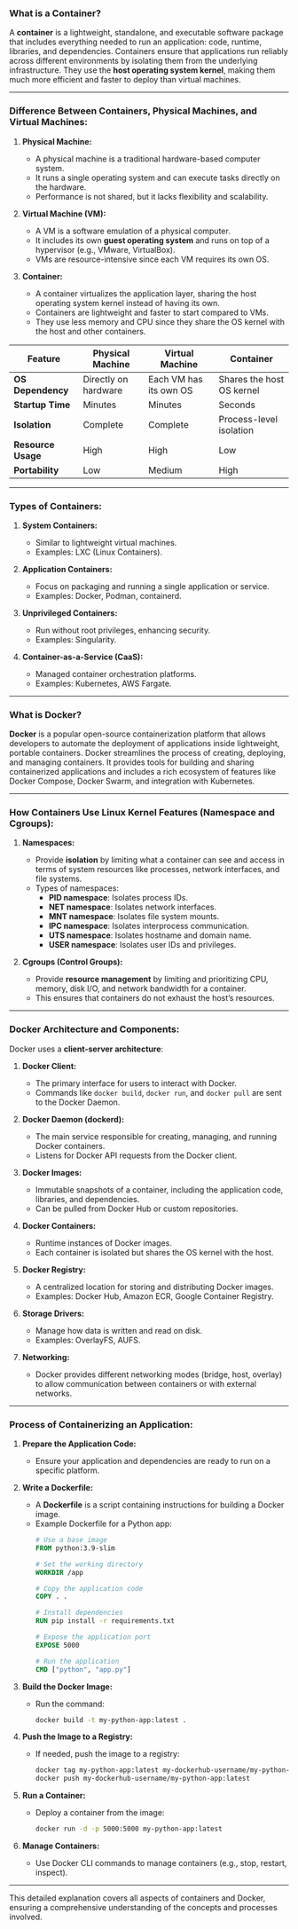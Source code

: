 ### What is a Container?
A **container** is a lightweight, standalone, and executable software package that includes everything needed to run an application: code, runtime, libraries, and dependencies. Containers ensure that applications run reliably across different environments by isolating them from the underlying infrastructure. They use the **host operating system kernel**, making them much more efficient and faster to deploy than virtual machines.

---

### Difference Between Containers, Physical Machines, and Virtual Machines:

1. **Physical Machine:**
   - A physical machine is a traditional hardware-based computer system.
   - It runs a single operating system and can execute tasks directly on the hardware.
   - Performance is not shared, but it lacks flexibility and scalability.

2. **Virtual Machine (VM):**
   - A VM is a software emulation of a physical computer.
   - It includes its own **guest operating system** and runs on top of a hypervisor (e.g., VMware, VirtualBox).
   - VMs are resource-intensive since each VM requires its own OS.

3. **Container:**
   - A container virtualizes the application layer, sharing the host operating system kernel instead of having its own.
   - Containers are lightweight and faster to start compared to VMs.
   - They use less memory and CPU since they share the OS kernel with the host and other containers.

| **Feature**              | **Physical Machine** | **Virtual Machine**    | **Container**             |
|---------------------------|----------------------|-------------------------|---------------------------|
| **OS Dependency**        | Directly on hardware | Each VM has its own OS | Shares the host OS kernel |
| **Startup Time**         | Minutes              | Minutes                | Seconds                   |
| **Isolation**            | Complete             | Complete               | Process-level isolation   |
| **Resource Usage**       | High                 | High                   | Low                       |
| **Portability**          | Low                  | Medium                 | High                      |

---

### Types of Containers:
1. **System Containers:**
   - Similar to lightweight virtual machines.
   - Examples: LXC (Linux Containers).

2. **Application Containers:**
   - Focus on packaging and running a single application or service.
   - Examples: Docker, Podman, containerd.

3. **Unprivileged Containers:**
   - Run without root privileges, enhancing security.
   - Examples: Singularity.

4. **Container-as-a-Service (CaaS):**
   - Managed container orchestration platforms.
   - Examples: Kubernetes, AWS Fargate.

---

### What is Docker?
**Docker** is a popular open-source containerization platform that allows developers to automate the deployment of applications inside lightweight, portable containers. Docker streamlines the process of creating, deploying, and managing containers. It provides tools for building and sharing containerized applications and includes a rich ecosystem of features like Docker Compose, Docker Swarm, and integration with Kubernetes.

---

### How Containers Use Linux Kernel Features (Namespace and Cgroups):
1. **Namespaces:**
   - Provide **isolation** by limiting what a container can see and access in terms of system resources like processes, network interfaces, and file systems.
   - Types of namespaces:
     - **PID namespace**: Isolates process IDs.
     - **NET namespace**: Isolates network interfaces.
     - **MNT namespace**: Isolates file system mounts.
     - **IPC namespace**: Isolates interprocess communication.
     - **UTS namespace**: Isolates hostname and domain name.
     - **USER namespace**: Isolates user IDs and privileges.

2. **Cgroups (Control Groups):**
   - Provide **resource management** by limiting and prioritizing CPU, memory, disk I/O, and network bandwidth for a container.
   - This ensures that containers do not exhaust the host’s resources.

---

### Docker Architecture and Components:

Docker uses a **client-server architecture**:

1. **Docker Client:**
   - The primary interface for users to interact with Docker.
   - Commands like `docker build`, `docker run`, and `docker pull` are sent to the Docker Daemon.

2. **Docker Daemon (dockerd):**
   - The main service responsible for creating, managing, and running Docker containers.
   - Listens for Docker API requests from the Docker client.

3. **Docker Images:**
   - Immutable snapshots of a container, including the application code, libraries, and dependencies.
   - Can be pulled from Docker Hub or custom repositories.

4. **Docker Containers:**
   - Runtime instances of Docker images.
   - Each container is isolated but shares the OS kernel with the host.

5. **Docker Registry:**
   - A centralized location for storing and distributing Docker images.
   - Examples: Docker Hub, Amazon ECR, Google Container Registry.

6. **Storage Drivers:**
   - Manage how data is written and read on disk.
   - Examples: OverlayFS, AUFS.

7. **Networking:**
   - Docker provides different networking modes (bridge, host, overlay) to allow communication between containers or with external networks.

---

### Process of Containerizing an Application:

1. **Prepare the Application Code:**
   - Ensure your application and dependencies are ready to run on a specific platform.

2. **Write a Dockerfile:**
   - A **Dockerfile** is a script containing instructions for building a Docker image.
   - Example Dockerfile for a Python app:
     ```dockerfile
     # Use a base image
     FROM python:3.9-slim

     # Set the working directory
     WORKDIR /app

     # Copy the application code
     COPY . .

     # Install dependencies
     RUN pip install -r requirements.txt

     # Expose the application port
     EXPOSE 5000

     # Run the application
     CMD ["python", "app.py"]
     ```

3. **Build the Docker Image:**
   - Run the command:
     ```bash
     docker build -t my-python-app:latest .
     ```

4. **Push the Image to a Registry:**
   - If needed, push the image to a registry:
     ```bash
     docker tag my-python-app:latest my-dockerhub-username/my-python-app:latest
     docker push my-dockerhub-username/my-python-app:latest
     ```

5. **Run a Container:**
   - Deploy a container from the image:
     ```bash
     docker run -d -p 5000:5000 my-python-app:latest
     ```

6. **Manage Containers:**
   - Use Docker CLI commands to manage containers (e.g., stop, restart, inspect).

---

This detailed explanation covers all aspects of containers and Docker, ensuring a comprehensive understanding of the concepts and processes involved. 
